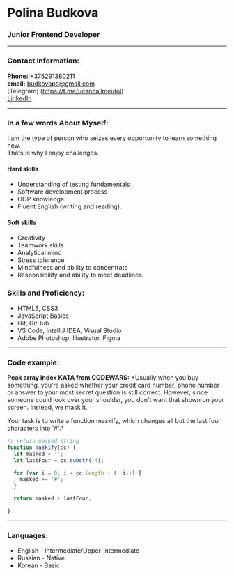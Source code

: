 # Polina Budkova
### Junior Frontend Developer

---

### Contact information:

**Phone:** +375291380211<br>
**email:** budkovapo@gmail.com<br>
[Telegram] (https://t.me/ucancallmeidol)<br>
[LinkedIn](https://www.linkedin.com/in/sserafimm/)<br>

---

### In a few words About Myself:

 I am the type of person who seizes every opportunity to learn something new.<br> Thats is why I enjoy challenges. <br>

#### Hard skills
-	Understanding of testing fundamentals
-	Software development process
-	OOP knowledge
-	Fluent English (writing and reading).

#### Soft skills
-	Creativity
-	Teamwork skills
-	Analytical mind
-	Stress tolerance
-	Mindfulness and ability to concentrate
-	Responsibility and ability to meet deadlines.



### Skills and Proficiency:

- HTML5, CSS3
- JavaScript Basics
- Git, GitHub
- VS Code, IntelliJ IDEA, Visual Studio
- Adobe Photoshop, Illustrator, Figma

---

### Code example:

**Peak array index KATA from CODEWARS:**
*Usually when you buy something, you're asked whether your credit card number, phone number or answer to your most secret question is still correct. However, since someone could look over your shoulder, you don't want that shown on your screen. Instead, we mask it.

Your task is to write a function maskify, which changes all but the last four characters into '#'.*

```javascript
// return masked string
function maskify(cc) {
  let masked = '';
  let lastFour = cc.substr(-4);

  for (var i = 0; i < cc.length - 4; i++) {
    masked += '#';
  }

  return masked + lastFour;

}
```
---

### Languages:

- English \- Intermediate/Upper-intermediate <br>
- Russian \- Native
- Korean \- Basic